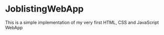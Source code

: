 # JoblistingWebApp
This is a simple implementation of my very first HTML, CSS and JavaScript WebApp
